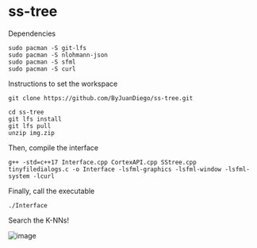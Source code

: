 # ss-tree

Dependencies

```ssh
sudo pacman -S git-lfs
sudo pacman -S nlohmann-json
sudo pacman -S sfml
sudo pacman -S curl
```

Instructions to set the workspace

```ssh 
git clone https://github.com/ByJuanDiego/ss-tree.git

cd ss-tree
git lfs install
git lfs pull
unzip img.zip
```

Then, compile the interface

```ssh
g++ -std=c++17 Interface.cpp CortexAPI.cpp SStree.cpp tinyfiledialogs.c -o Interface -lsfml-graphics -lsfml-window -lsfml-system -lcurl
```

Finally, call the executable

```ssh
./Interface
```

Search the K-NNs!

![image](https://github.com/ByJuanDiego/ss-tree/assets/79115974/323a2c25-2300-4ece-80eb-65fe263224d0)
